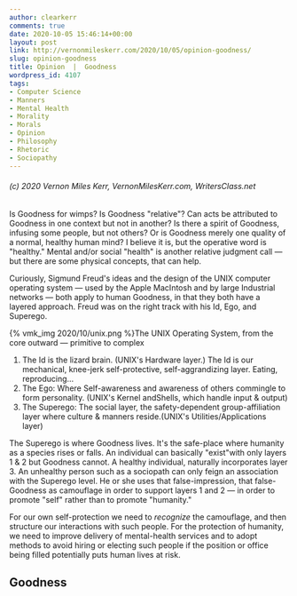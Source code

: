 ```yaml
---
author: clearkerr
comments: true
date: 2020-10-05 15:46:14+00:00
layout: post
link: http://vernonmileskerr.com/2020/10/05/opinion-goodness/
slug: opinion-goodness
title: Opinion  |  Goodness
wordpress_id: 4107
tags:
- Computer Science
- Manners
- Mental Health
- Morality
- Morals
- Opinion
- Philosophy
- Rhetoric
- Sociopathy
---
```





###### (c) 2020  Vernon Miles Kerr, VernonMilesKerr.com, WritersClass.net







Is Goodness for wimps? Is Goodness "relative"? Can acts be attributed to Goodness in one context but not in another? Is there a spirit of Goodness, infusing some people, but not others? Or is Goodness merely one quality of a normal, healthy human mind? I believe it is, but the operative word is "healthy." Mental and/or social "health" is another relative judgment call — but there are some physical concepts, that can help.  














Curiously, Sigmund Freud's ideas and the design of the UNIX computer operating system — used by the Apple MacIntosh and by large Industrial networks — both apply to human Goodness, in that they both have a layered approach. Freud was on the right track with his Id, Ego, and Superego.











{% vmk_img 2020/10/unix.png %}The UNIX Operating System, from the core outward — primitive to complex











  1. The Id is the lizard brain. (UNIX's Hardware layer.) The Id is our mechanical, knee-jerk self-protective, self-aggrandizing layer. Eating, reproducing…
  2. The Ego: Where Self-awareness and awareness of others commingle to form personality. (UNIX's Kernel andShells, which handle input & output)
  3. The Superego: The social layer, the safety-dependent group-affiliation layer where culture & manners reside.(UNIX's Utilities/Applications layer) 






The Superego is where Goodness lives. It's the safe-place where humanity as a species rises or falls. An individual can basically "exist"with only layers 1 & 2 but Goodness cannot. A healthy individual, naturally incorporates layer 3.  An unhealthy person such as a sociopath can only feign an association with the Superego level.  He or she uses that false-impression, that false-Goodness as camouflage in order to support layers 1 and 2 — in order to promote "self" rather than to promote "humanity." 







For our own self-protection we need to _recognize_ the camouflage, and then structure our interactions with such people. For the protection of humanity, we need to improve delivery of mental-health services and to adopt methods to avoid hiring or electing such people if the position or office being filled potentially puts human lives at risk. 







## Goodness









